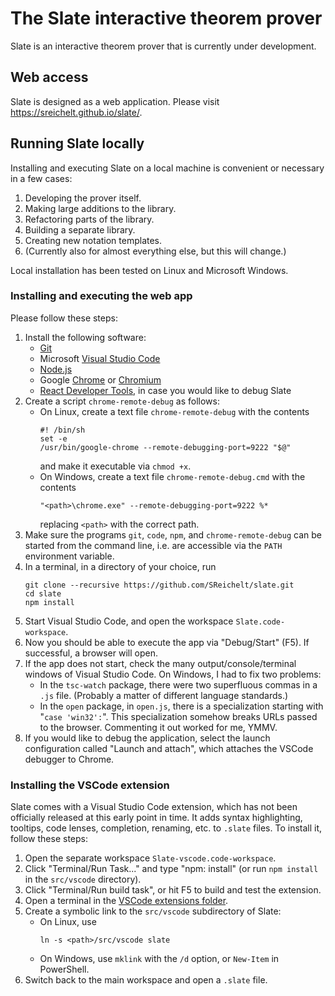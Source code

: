 # The Slate interactive theorem prover

Slate is an interactive theorem prover that is currently under development.

## Web access

Slate is designed as a web application.
Please visit https://sreichelt.github.io/slate/.

## Running Slate locally

Installing and executing Slate on a local machine is convenient or necessary in a few cases:

1. Developing the prover itself.
2. Making large additions to the library.
3. Refactoring parts of the library.
4. Building a separate library.
5. Creating new notation templates.
6. (Currently also for almost everything else, but this will change.)

Local installation has been tested on Linux and Microsoft Windows.

### Installing and executing the web app

Please follow these steps:

1. Install the following software:
   * [Git](https://git-scm.com/downloads)
   * Microsoft [Visual Studio Code](https://code.visualstudio.com/Download)
   * [Node.js](https://nodejs.org/)
   * Google [Chrome](https://www.google.com/chrome/) or [Chromium](https://www.chromium.org/Home)
   * [React Developer Tools](https://chrome.google.com/webstore/detail/react-developer-tools/), in case you would like to debug Slate
2. Create a script `chrome-remote-debug` as follows:
   * On Linux, create a text file `chrome-remote-debug` with the contents
     ```
     #! /bin/sh
     set -e
     /usr/bin/google-chrome --remote-debugging-port=9222 "$@"
     ```
     and make it executable via `chmod +x`.
   * On Windows, create a text file `chrome-remote-debug.cmd` with the contents
     ```
     "<path>\chrome.exe" --remote-debugging-port=9222 %*
     ```
     replacing `<path>` with the correct path.
3. Make sure the programs `git`, `code`, `npm`, and `chrome-remote-debug` can be started from the command line, i.e. are accessible via the `PATH` environment variable.
4. In a terminal, in a directory of your choice, run
   ```
   git clone --recursive https://github.com/SReichelt/slate.git
   cd slate
   npm install
   ```
5. Start Visual Studio Code, and open the workspace `Slate.code-workspace`.
6. Now you should be able to execute the app via "Debug/Start" (F5). If successful, a browser will open.
7. If the app does not start, check the many output/console/terminal windows of Visual Studio Code. On Windows, I had to fix two problems:
   * In the `tsc-watch` package, there were two superfluous commas in a `.js` file. (Probably a matter of different language standards.)
   * In the `open` package, in `open.js`, there is a specialization starting with "`case 'win32':`". This specialization somehow breaks URLs passed to the browser. Commenting it out worked for me, YMMV.
8. If you would like to debug the application, select the launch configuration called "Launch and attach", which attaches the VSCode debugger to Chrome.

### Installing the VSCode extension

Slate comes with a Visual Studio Code extension, which has not been officially released at this early point in time. It adds syntax highlighting, tooltips, code lenses, completion, renaming, etc. to `.slate` files. To install it, follow these steps:

1. Open the separate workspace `Slate-vscode.code-workspace`.
2. Click "Terminal/Run Task..." and type "npm: install" (or run `npm install` in the `src/vscode` directory).
3. Click "Terminal/Run build task", or hit F5 to build and test the extension.
12. Open a terminal in the [VSCode extensions folder](https://vscode-docs.readthedocs.io/en/stable/extensions/install-extension/#your-extensions-folder).
13. Create a symbolic link to the `src/vscode` subdirectory of Slate:
    * On Linux, use
      ```
      ln -s <path>/src/vscode slate
      ```
    * On Windows, use `mklink` with the `/d` option, or `New-Item` in PowerShell.
14. Switch back to the main workspace and open a `.slate` file.
